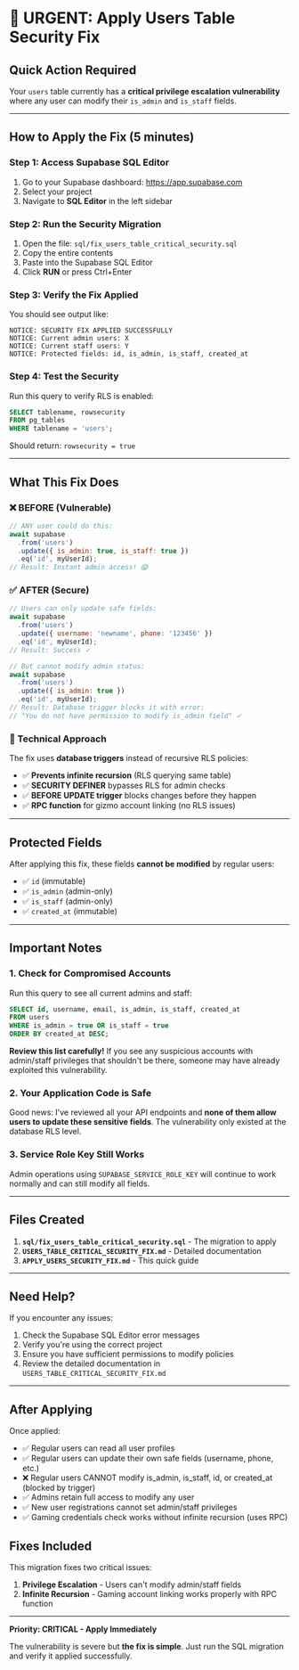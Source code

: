 # 🚨 URGENT: Apply Users Table Security Fix

## Quick Action Required

Your `users` table currently has a **critical privilege escalation vulnerability** where any user can modify their `is_admin` and `is_staff` fields.

---

## How to Apply the Fix (5 minutes)

### Step 1: Access Supabase SQL Editor
1. Go to your Supabase dashboard: https://app.supabase.com
2. Select your project
3. Navigate to **SQL Editor** in the left sidebar

### Step 2: Run the Security Migration
1. Open the file: `sql/fix_users_table_critical_security.sql`
2. Copy the entire contents
3. Paste into the Supabase SQL Editor
4. Click **RUN** or press Ctrl+Enter

### Step 3: Verify the Fix Applied
You should see output like:
```
NOTICE: SECURITY FIX APPLIED SUCCESSFULLY
NOTICE: Current admin users: X
NOTICE: Current staff users: Y
NOTICE: Protected fields: id, is_admin, is_staff, created_at
```

### Step 4: Test the Security
Run this query to verify RLS is enabled:
```sql
SELECT tablename, rowsecurity 
FROM pg_tables 
WHERE tablename = 'users';
```

Should return: `rowsecurity = true`

---

## What This Fix Does

### ❌ BEFORE (Vulnerable)
```javascript
// ANY user could do this:
await supabase
  .from('users')
  .update({ is_admin: true, is_staff: true })
  .eq('id', myUserId);
// Result: Instant admin access! 😱
```

### ✅ AFTER (Secure)
```javascript
// Users can only update safe fields:
await supabase
  .from('users')
  .update({ username: 'newname', phone: '123456' })
  .eq('id', myUserId);
// Result: Success ✓

// But cannot modify admin status:
await supabase
  .from('users')
  .update({ is_admin: true })
  .eq('id', myUserId);
// Result: Database trigger blocks it with error:
// "You do not have permission to modify is_admin field" ✓
```

### 🔧 Technical Approach

The fix uses **database triggers** instead of recursive RLS policies:
- ✅ **Prevents infinite recursion** (RLS querying same table)
- ✅ **SECURITY DEFINER** bypasses RLS for admin checks
- ✅ **BEFORE UPDATE trigger** blocks changes before they happen
- ✅ **RPC function** for gizmo account linking (no RLS issues)

---

## Protected Fields

After applying this fix, these fields **cannot be modified** by regular users:
- ✅ `id` (immutable)
- ✅ `is_admin` (admin-only)
- ✅ `is_staff` (admin-only)
- ✅ `created_at` (immutable)

---

## Important Notes

### 1. Check for Compromised Accounts
Run this query to see all current admins and staff:
```sql
SELECT id, username, email, is_admin, is_staff, created_at
FROM users
WHERE is_admin = true OR is_staff = true
ORDER BY created_at DESC;
```

**Review this list carefully!** If you see any suspicious accounts with admin/staff privileges that shouldn't be there, someone may have already exploited this vulnerability.

### 2. Your Application Code is Safe
Good news: I've reviewed all your API endpoints and **none of them allow users to update these sensitive fields**. The vulnerability only existed at the database RLS level.

### 3. Service Role Key Still Works
Admin operations using `SUPABASE_SERVICE_ROLE_KEY` will continue to work normally and can still modify all fields.

---

## Files Created

1. **`sql/fix_users_table_critical_security.sql`** - The migration to apply
2. **`USERS_TABLE_CRITICAL_SECURITY_FIX.md`** - Detailed documentation
3. **`APPLY_USERS_SECURITY_FIX.md`** - This quick guide

---

## Need Help?

If you encounter any issues:
1. Check the Supabase SQL Editor error messages
2. Verify you're using the correct project
3. Ensure you have sufficient permissions to modify policies
4. Review the detailed documentation in `USERS_TABLE_CRITICAL_SECURITY_FIX.md`

---

## After Applying

Once applied:
- ✅ Regular users can read all user profiles
- ✅ Regular users can update their own safe fields (username, phone, etc.)
- ❌ Regular users CANNOT modify is_admin, is_staff, id, or created_at (blocked by trigger)
- ✅ Admins retain full access to modify any user
- ✅ New user registrations cannot set admin/staff privileges
- ✅ Gaming credentials check works without infinite recursion (uses RPC)

## Fixes Included

This migration fixes two critical issues:
1. **Privilege Escalation** - Users can't modify admin/staff fields
2. **Infinite Recursion** - Gaming account linking works properly with RPC function

---

**Priority: CRITICAL - Apply Immediately**

The vulnerability is severe but **the fix is simple**. Just run the SQL migration and verify it applied successfully.

